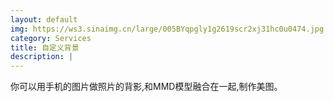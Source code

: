 ```yaml
---
layout: default
img: https://ws3.sinaimg.cn/large/005BYqpgly1g2619scr2xj31hc0u0474.jpg
category: Services
title: 自定义背景
description: |
---
```

你可以用手机的图片做照片的背影,和MMD模型融合在一起,制作美图。